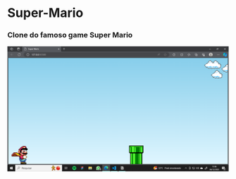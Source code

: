 # Super-Mario
### Clone do famoso game Super Mario

![Texto](https://github.com/GuedesThi/Super-Mario/blob/main/mario.png)
